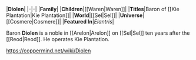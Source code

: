 |**Diolen**|
|-|-|
|**Family**|
|**Children**|[[Waren\|Waren]]|
|**Titles**|Baron of [[Kie Plantation\|Kie Plantation]]|
|**World**|[[Sel\|Sel]]|
|**Universe**|[[Cosmere\|Cosmere]]|
|**Featured In**|*Elantris*|

Baron **Diolen** is a noble in [[Arelon\|Arelon]] on [[Sel\|Sel]] ten years after the [[Reod\|Reod]].
He operates Kie Plantation.



https://coppermind.net/wiki/Diolen